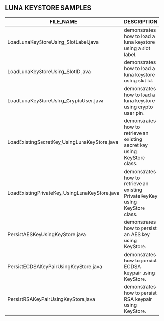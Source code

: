 
## LUNA KEYSTORE SAMPLES

| **FILE_NAME** | **DESCRIPTION** |
| --- | --- |
| LoadLunaKeyStoreUsing_SlotLabel.java | demonstrates how to load a luna keystore using a slot label.|
| LoadLunaKeyStoreUsing_SlotID.java | demonstrates how to load a luna keystore using slot id. |
| LoadLunaKeyStoreUsing_CryptoUser.java | demonstrates how to load a luna keystore using crypto user pin. |
| LoadExistingSecretKey_UsingLunaKeyStore.java | demonstrates how to retrieve an existing secret key using KeyStore class. |
| LoadExistingPrivateKey_UsingLunaKeyStore.java | demonstrates how to retrieve an existing PrivateKeyKey using KeyStore class. |
| PersistAESKeyUsingKeyStore.java | demonstrates how to persist an AES key using KeyStore. |
| PersistECDSAKeyPairUsingKeyStore.java | demonstrates how to persist ECDSA keypair using KeyStore. |
| PersistRSAKeyPairUsingKeyStore.java | demonstrates how to persist RSA keypair using KeyStore. |
